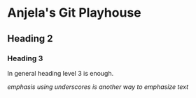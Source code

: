 # Anjela's Git Playhouse

## Heading 2
### Heading 3
In general heading level 3 is enough. 

*emphasis*
_using underscores is another way to emphasize text_






